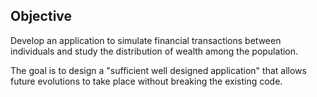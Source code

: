 ## Objective

Develop an application to simulate financial transactions between individuals and study the distribution of wealth among the population.

The goal is to design a "sufficient well designed application" that allows future evolutions to take place without breaking the existing code.
